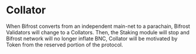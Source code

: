 # Collator

When Bifrost converts from an independent main-net to a parachain, Bifrost Validators will change to a Collators. Then, the Staking module will stop and Bifrost network will no longer inflate BNC, Collator will be motivated by Token from the reserved portion of the protocol.